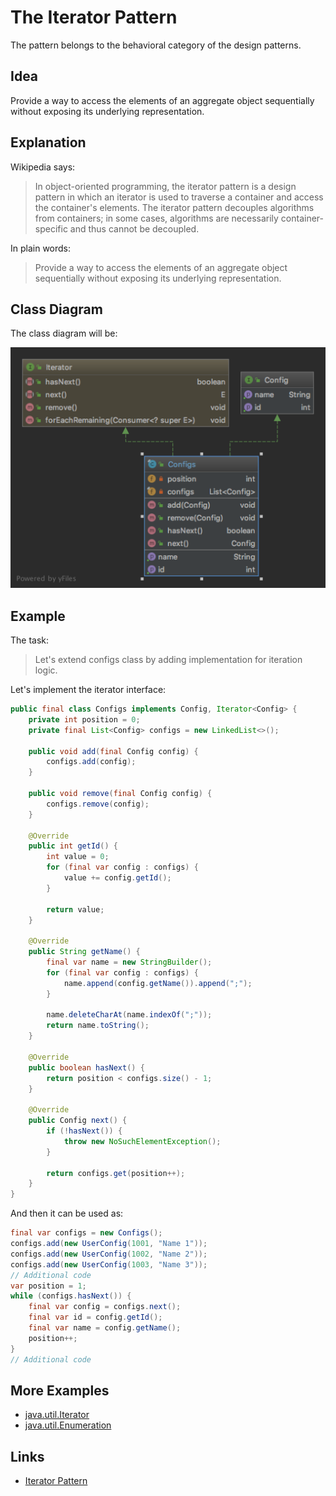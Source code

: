# The Iterator Pattern

The pattern belongs to the behavioral category of the design patterns.

## Idea 

Provide a way to access the elements of an aggregate object sequentially without exposing its underlying representation.

## Explanation

Wikipedia says:

> In object-oriented programming, the iterator pattern is a design pattern in which an iterator is used to traverse 
a container and access the container's elements. The iterator pattern decouples algorithms from containers; 
in some cases, algorithms are necessarily container-specific and thus cannot be decoupled. 

In plain words:

> Provide a way to access the elements of an aggregate object sequentially without exposing its underlying representation.

## Class Diagram

The class diagram will be:

![alt text](../etc/iterator.png "Iterator class diagram")

## Example

The task:

> Let's extend configs class by adding implementation for iteration logic.

Let's implement the iterator interface:

```java
public final class Configs implements Config, Iterator<Config> {
    private int position = 0;
    private final List<Config> configs = new LinkedList<>();

    public void add(final Config config) {
        configs.add(config);
    }

    public void remove(final Config config) {
        configs.remove(config);
    }

    @Override
    public int getId() {
        int value = 0;
        for (final var config : configs) {
            value += config.getId();
        }

        return value;
    }

    @Override
    public String getName() {
        final var name = new StringBuilder();
        for (final var config : configs) {
            name.append(config.getName()).append(";");
        }

        name.deleteCharAt(name.indexOf(";"));
        return name.toString();
    }

    @Override
    public boolean hasNext() {
        return position < configs.size() - 1;
    }

    @Override
    public Config next() {
        if (!hasNext()) {
            throw new NoSuchElementException();
        }

        return configs.get(position++);
    }
}
```

And then it can be used as:

```java
final var configs = new Configs();
configs.add(new UserConfig(1001, "Name 1"));
configs.add(new UserConfig(1002, "Name 2"));
configs.add(new UserConfig(1003, "Name 3"));
// Additional code
var position = 1;
while (configs.hasNext()) {
    final var config = configs.next();
    final var id = config.getId();
    final var name = config.getName();
    position++;
}
// Additional code
```

## More Examples

* [java.util.Iterator](https://docs.oracle.com/en/java/javase/11/docs/api/java.base/java/util/Iterator.html)
* [java.util.Enumeration](https://docs.oracle.com/en/java/javase/11/docs/api/java.base/java/util/Enumeration.html)

## Links

* [Iterator Pattern](https://en.wikipedia.org/wiki/Iterator_pattern)